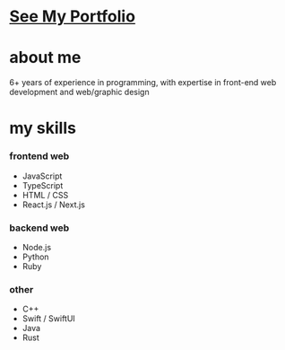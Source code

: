 # [See My Portfolio](https://dylandibeneditto.github.io/portfolio/)

# about me
6+ years of experience in programming, with expertise in front-end web development and web/graphic design

# my skills
### frontend web
- JavaScript
- TypeScript
- HTML / CSS
- React.js / Next.js
### backend web
- Node.js
- Python
- Ruby
### other
- C++
- Swift / SwiftUI
- Java
- Rust
